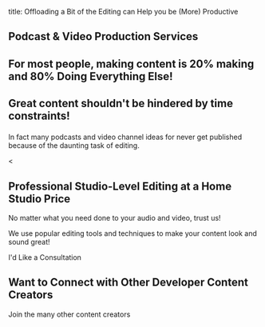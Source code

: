 title: Offloading a Bit of the Editing can Help you be (More) Productive

<h2 class="subtitle is-3 has-text-info">
Podcast & Video Production Services
</h2>
  <div class="section">
  <h2 class="subtitle is-4 has-text-info">For most people, making content is 20% making and 80%
  <span class="has-text-weight-semibold">Doing Everything Else!</span>
</h2>

<h2 class="subtitle has-text-grey-dark has-text-weight-bold">
  <p>Great content shouldn't be hindered by time constraints!<p>
</h2>

<p class=''>
In fact many podcasts and video channel ideas for never get published because of the daunting task of editing.
</p>
</div>

<
<section class="section">
<h2 class="subtitle is-4">Professional Studio-Level Editing at a Home Studio
Price</h2>
</div>
<p class="has-text-info">
  No matter what you need done to your audio and video, trust us!
</p>

<p>
  We use popular editing tools and techniques to make your content look and
  sound great!
</p>

<div class="container">
  <a type="submit" class="button">I'd Like a Consultation</a>
</div>

<h2 class="subtitle is-2">Want to Connect with Other Developer Content Creators</h2>
<p>Join the many other content creators</p>

<h2 class="subtitle is-2"></h2>
</section>
